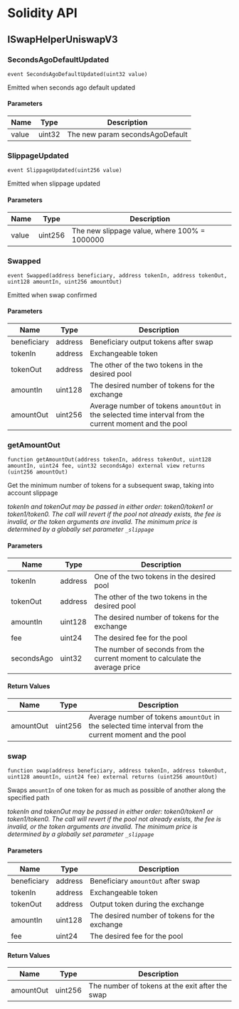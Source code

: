 # Solidity API

## ISwapHelperUniswapV3

### SecondsAgoDefaultUpdated

```solidity
event SecondsAgoDefaultUpdated(uint32 value)
```

Emitted when seconds ago default updated

#### Parameters

| Name | Type | Description |
| ---- | ---- | ----------- |
| value | uint32 | The new param secondsAgoDefault |

### SlippageUpdated

```solidity
event SlippageUpdated(uint256 value)
```

Emitted when slippage updated

#### Parameters

| Name | Type | Description |
| ---- | ---- | ----------- |
| value | uint256 | The new slippage value, where 100% = 1000000 |

### Swapped

```solidity
event Swapped(address beneficiary, address tokenIn, address tokenOut, uint128 amountIn, uint256 amountOut)
```

Emitted when swap confirmed

#### Parameters

| Name | Type | Description |
| ---- | ---- | ----------- |
| beneficiary | address | Beneficiary output tokens after swap |
| tokenIn | address | Exchangeable token |
| tokenOut | address | The other of the two tokens in the desired pool |
| amountIn | uint128 | The desired number of tokens for the exchange |
| amountOut | uint256 | Average number of tokens `amountOut` in the selected time interval from the current moment and the pool |

### getAmountOut

```solidity
function getAmountOut(address tokenIn, address tokenOut, uint128 amountIn, uint24 fee, uint32 secondsAgo) external view returns (uint256 amountOut)
```

Get the minimum number of tokens for a subsequent swap, taking into account slippage

_tokenIn and tokenOut may be passed in either order: token0/token1 or token1/token0.
The call will revert if the pool not already exists, the fee is invalid, or the token arguments
are invalid. The minimum price is determined by a globally set parameter `_slippage`_

#### Parameters

| Name | Type | Description |
| ---- | ---- | ----------- |
| tokenIn | address | One of the two tokens in the desired pool |
| tokenOut | address | The other of the two tokens in the desired pool |
| amountIn | uint128 | The desired number of tokens for the exchange |
| fee | uint24 | The desired fee for the pool |
| secondsAgo | uint32 | The number of seconds from the current moment to calculate the average price |

#### Return Values

| Name | Type | Description |
| ---- | ---- | ----------- |
| amountOut | uint256 | Average number of tokens `amountOut` in the selected time interval from the current moment and the pool |

### swap

```solidity
function swap(address beneficiary, address tokenIn, address tokenOut, uint128 amountIn, uint24 fee) external returns (uint256 amountOut)
```

Swaps `amountIn` of one token for as much as possible of another along the specified path

_tokenIn and tokenOut may be passed in either order: token0/token1 or token1/token0.
The call will revert if the pool not already exists, the fee is invalid, or the token arguments
are invalid. The minimum price is determined by a globally set parameter `_slippage`_

#### Parameters

| Name | Type | Description |
| ---- | ---- | ----------- |
| beneficiary | address | Beneficiary `amountOut` after swap |
| tokenIn | address | Exchangeable token |
| tokenOut | address | Output token during the exchange |
| amountIn | uint128 | The desired number of tokens for the exchange |
| fee | uint24 | The desired fee for the pool |

#### Return Values

| Name | Type | Description |
| ---- | ---- | ----------- |
| amountOut | uint256 | The number of tokens at the exit after the swap |

